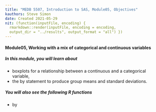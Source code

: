```yaml
---
title: "MEDB 5507, Introduction to SAS, Module05, Objectives"
kauthors: Steve Simon
date: Created 2021-05-29
nit: (function(inputFile, encoding) {
  rmarkdown::render(inputFile, encoding = encoding,
  output_dir = "../results", output_format = "all") }) 
---
```


#### Module05, Working with a mix of categorical and continuous variables

##### In this module, you will learn about

+ boxplots for a relationship between a continuous and a categorical variable,
+ the by statement to produce group means and standard deviations.
 
##### You will also see the following R functions

+ by
